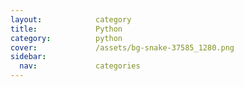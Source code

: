 ```yaml
---
layout:            category
title:             Python
category:          python
cover:             /assets/bg-snake-37585_1280.png
sidebar:
  nav:             categories
---
```

